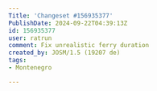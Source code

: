 ```yaml
---
Title: 'Changeset #156935377'
PublishDate: 2024-09-22T04:39:13Z
id: 156935377
user: ratrun
comment: Fix unrealistic ferry duration
created_by: JOSM/1.5 (19207 de)
tags:
- Montenegro

---
```

